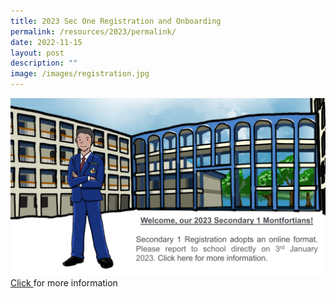 ```yaml
---
title: 2023 Sec One Registration and Onboarding
permalink: /resources/2023/permalink/
date: 2022-11-15
layout: post
description: ""
image: /images/registration.jpg
---
```


![](/images/registration.jpg)[Click ](students/Sec-1-Onboarding/sec-1-onboarding/)for more information